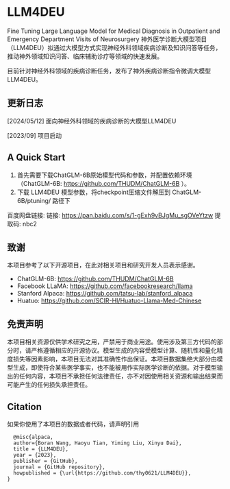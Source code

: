 # LLM4DEU
Fine Tuning Large Language Model for Medical Diagnosis in Outpatient and Emergency Department Visits of Neurosurgery
神外医学诊断大模型项目（LLM4DEU）拟通过大模型方式实现神经外科领域疾病诊断及知识问答等任务，推动神外领域知识问答、临床辅助诊疗等领域的快速发展。

目前针对神经外科领域的疾病诊断任务，发布了神外疾病诊断指令微调大模型LLM4DEU。



## 更新日志
[2024/05/12] 面向神经外科领域的疾病诊断的大模型LLM4DEU

[2023/09] 项目启动

## A Quick Start
1. 首先需要下载ChatGLM-6B原始模型代码和参数，并配置依赖环境（ChatGLM-6B: https://github.com/THUDM/ChatGLM-6B ）。
2. 下载 LLM4DEU 模型参数，将checkpoint压缩文件解压到 ChatGLM-6B/ptuning/ 路径下

百度网盘链接: 链接: https://pan.baidu.com/s/1-gExh9vBJgMu_sgOVeYtzw 提取码: nbc2 

[## 项目参与者
本项目由北京科技大学王睿、王博然团队和北京交通大学计算机与信息技术学院医学智能团队田昊宇、刘一铭、戴芯瑜等完成，项目负责人周雪忠老师。另外，感谢天坛医院等多家合作单位提供的医疗数据。]: #

## 致谢
本项目参考了以下开源项目，在此对相关项目和研究开发人员表示感谢。
- ChatGLM-6B: https://github.com/THUDM/ChatGLM-6B
- Facebook LLaMA: https://github.com/facebookresearch/llama
- Stanford Alpaca: https://github.com/tatsu-lab/stanford_alpaca
- Huatuo: https://github.com/SCIR-HI/Huatuo-Llama-Med-Chinese

  
## 免责声明

本项目相关资源仅供学术研究之用，严禁用于商业用途。使用涉及第三方代码的部分时，请严格遵循相应的开源协议。模型生成的内容受模型计算、随机性和量化精度损失等因素影响，本项目无法对其准确性作出保证。本项目数据集绝大部分由模型生成，即使符合某些医学事实，也不能被用作实际医学诊断的依据。对于模型输出的任何内容，本项目不承担任何法律责任，亦不对因使用相关资源和输出结果而可能产生的任何损失承担责任。


## Citation

如果你使用了本项目的数据或者代码，请声明引用

	  @misc{alpaca,
	  author={Boran Wang, Haoyu Tian, Yiming Liu, Xinyu Dai},
	  title = {LLM4DEU},
	  year = {2023},
	  publisher = {GitHub},
	  journal = {GitHub repository},
	  howpublished = {\url{https://github.com/thy0621/LLM4DEU}},
	}


